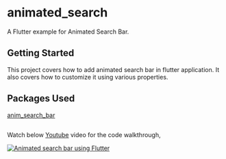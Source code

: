 # animated_search

A Flutter example for Animated Search Bar.

## Getting Started

This project covers how to add animated search bar in flutter application. It also covers how to customize it using various properties.


## Packages Used

[anim_search_bar](https://pub.dev/packages/anim_search_bar)

##
	

Watch below [Youtube](https://www.youtube.com/watch?v=5h6NI4SuBvY) video for the code walkthrough,

[![Animated search bar using Flutter](https://img.youtube.com/vi/5h6NI4SuBvY/0.jpg)](https://www.youtube.com/watch?v=5h6NI4SuBvY)
